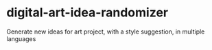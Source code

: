 # digital-art-idea-randomizer
Generate new ideas for art project, with a style suggestion, in multiple languages
